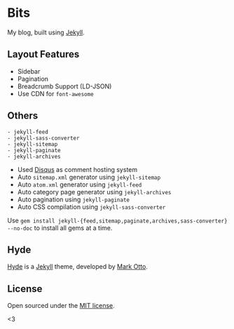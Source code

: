 # Bits

My blog, built using [Jekyll](https://github.com/jekyll/jekyll).

## Layout Features

* Sidebar
* Pagination
* Breadcrumb Support (LD-JSON)
* Use CDN for `font-awesome`

## Others

    - jekyll-feed
    - jekyll-sass-converter
    - jekyll-sitemap
    - jekyll-paginate
    - jekyll-archives
    
* Used [Disqus](https://disqus.com) as comment hosting system
* Auto `sitemap.xml` generator using `jekyll-sitemap`
* Auto `atom.xml` generator using `jekyll-feed`
* Auto category page generator using `jekyll-archives`
* Auto pagination using `jekyll-paginate`
* Auto CSS compilation using `jekyll-sass-converter`

Use `gem install jekyll-{feed,sitemap,paginate,archives,sass-converter} --no-doc` to install all gems at a time.

## Hyde

[Hyde](https://github.com/poole/hyde) is a [Jekyll](http://jekyllrb.com) theme, developed by [Mark Otto](https://github.com/mdo).

## License

Open sourced under the [MIT license](LICENSE.md).

<3

